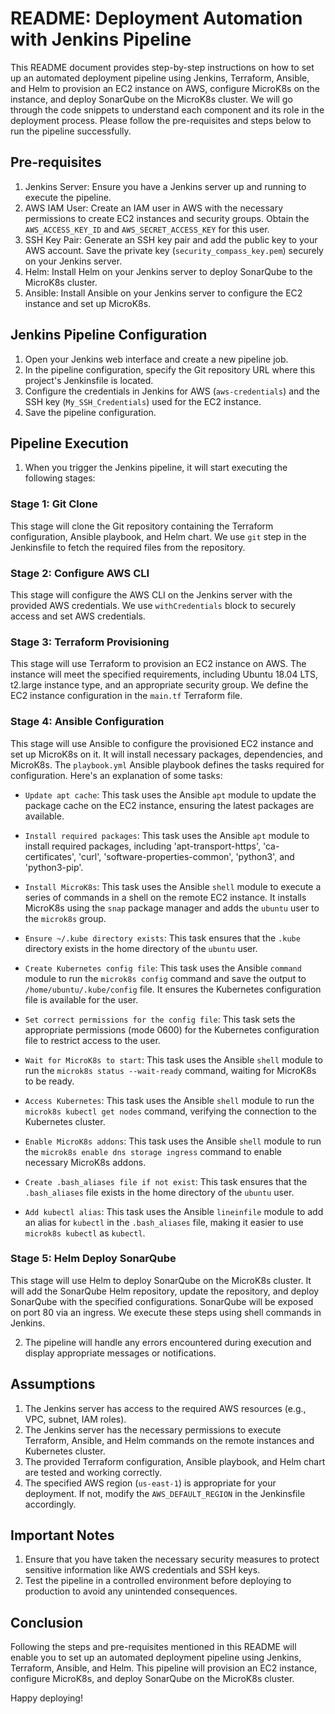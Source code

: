 # README: Deployment Automation with Jenkins Pipeline

This README document provides step-by-step instructions on how to set up an automated deployment pipeline using Jenkins, Terraform, Ansible, and Helm to provision an EC2 instance on AWS, configure MicroK8s on the instance, and deploy SonarQube on the MicroK8s cluster. We will go through the code snippets to understand each component and its role in the deployment process. Please follow the pre-requisites and steps below to run the pipeline successfully.

## Pre-requisites

1. Jenkins Server: Ensure you have a Jenkins server up and running to execute the pipeline.
2. AWS IAM User: Create an IAM user in AWS with the necessary permissions to create EC2 instances and security groups. Obtain the `AWS_ACCESS_KEY_ID` and `AWS_SECRET_ACCESS_KEY` for this user.
3. SSH Key Pair: Generate an SSH key pair and add the public key to your AWS account. Save the private key (`security_compass_key.pem`) securely on your Jenkins server.
4. Helm: Install Helm on your Jenkins server to deploy SonarQube to the MicroK8s cluster.
5. Ansible: Install Ansible on your Jenkins server to configure the EC2 instance and set up MicroK8s.

## Jenkins Pipeline Configuration

1. Open your Jenkins web interface and create a new pipeline job.
2. In the pipeline configuration, specify the Git repository URL where this project's Jenkinsfile is located.
3. Configure the credentials in Jenkins for AWS (`aws-credentials`) and the SSH key (`My_SSH_Credentials`) used for the EC2 instance.
4. Save the pipeline configuration.

## Pipeline Execution

1. When you trigger the Jenkins pipeline, it will start executing the following stages:

### Stage 1: Git Clone
This stage will clone the Git repository containing the Terraform configuration, Ansible playbook, and Helm chart. We use `git` step in the Jenkinsfile to fetch the required files from the repository.

### Stage 2: Configure AWS CLI
This stage will configure the AWS CLI on the Jenkins server with the provided AWS credentials. We use `withCredentials` block to securely access and set AWS credentials.

### Stage 3: Terraform Provisioning
This stage will use Terraform to provision an EC2 instance on AWS. The instance will meet the specified requirements, including Ubuntu 18.04 LTS, t2.large instance type, and an appropriate security group. We define the EC2 instance configuration in the `main.tf` Terraform file.

### Stage 4: Ansible Configuration
This stage will use Ansible to configure the provisioned EC2 instance and set up MicroK8s on it. It will install necessary packages, dependencies, and MicroK8s. The `playbook.yml` Ansible playbook defines the tasks required for configuration. Here's an explanation of some tasks:

- `Update apt cache`: This task uses the Ansible `apt` module to update the package cache on the EC2 instance, ensuring the latest packages are available.

- `Install required packages`: This task uses the Ansible `apt` module to install required packages, including 'apt-transport-https', 'ca-certificates', 'curl', 'software-properties-common', 'python3', and 'python3-pip'.

- `Install MicroK8s`: This task uses the Ansible `shell` module to execute a series of commands in a shell on the remote EC2 instance. It installs MicroK8s using the `snap` package manager and adds the `ubuntu` user to the `microk8s` group.

- `Ensure ~/.kube directory exists`: This task ensures that the `.kube` directory exists in the home directory of the `ubuntu` user.

- `Create Kubernetes config file`: This task uses the Ansible `command` module to run the `microk8s config` command and save the output to `/home/ubuntu/.kube/config` file. It ensures the Kubernetes configuration file is available for the user.

- `Set correct permissions for the config file`: This task sets the appropriate permissions (mode 0600) for the Kubernetes configuration file to restrict access to the user.

- `Wait for MicroK8s to start`: This task uses the Ansible `shell` module to run the `microk8s status --wait-ready` command, waiting for MicroK8s to be ready.

- `Access Kubernetes`: This task uses the Ansible `shell` module to run the `microk8s kubectl get nodes` command, verifying the connection to the Kubernetes cluster.

- `Enable MicroK8s addons`: This task uses the Ansible `shell` module to run the `microk8s enable dns storage ingress` command to enable necessary MicroK8s addons.

- `Create .bash_aliases file if not exist`: This task ensures that the `.bash_aliases` file exists in the home directory of the `ubuntu` user.

- `Add kubectl alias`: This task uses the Ansible `lineinfile` module to add an alias for `kubectl` in the `.bash_aliases` file, making it easier to use `microk8s kubectl` as `kubectl`.

### Stage 5: Helm Deploy SonarQube
This stage will use Helm to deploy SonarQube on the MicroK8s cluster. It will add the SonarQube Helm repository, update the repository, and deploy SonarQube with the specified configurations. SonarQube will be exposed on port 80 via an ingress. We execute these steps using shell commands in Jenkins.

2. The pipeline will handle any errors encountered during execution and display appropriate messages or notifications.

## Assumptions

1. The Jenkins server has access to the required AWS resources (e.g., VPC, subnet, IAM roles).
2. The Jenkins server has the necessary permissions to execute Terraform, Ansible, and Helm commands on the remote instances and Kubernetes cluster.
3. The provided Terraform configuration, Ansible playbook, and Helm chart are tested and working correctly.
4. The specified AWS region (`us-east-1`) is appropriate for your deployment. If not, modify the `AWS_DEFAULT_REGION` in the Jenkinsfile accordingly.

## Important Notes

1. Ensure that you have taken the necessary security measures to protect sensitive information like AWS credentials and SSH keys.
2. Test the pipeline in a controlled environment before deploying to production to avoid any unintended consequences.

## Conclusion

Following the steps and pre-requisites mentioned in this README will enable you to set up an automated deployment pipeline using Jenkins, Terraform, Ansible, and Helm. This pipeline will provision an EC2 instance, configure MicroK8s, and deploy SonarQube on the MicroK8s cluster.

Happy deploying!
